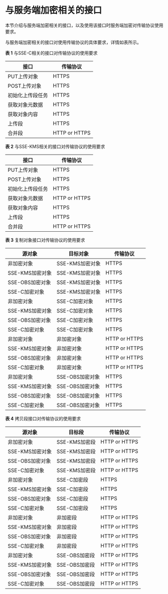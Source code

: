 # 与服务端加密相关的接口<a name="obs_04_0108"></a>

本节介绍与服务端加密相关的接口，以及使用该接口时服务端加密对传输协议使用要求。

与服务端加密相关的接口对使用传输协议的具体要求，详情如表所示。

**表 1**  与SSE-C相关的接口对传输协议的使用要求

|接口|传输协议|
|--|--|
|PUT上传对象|HTTPS|
|POST上传对象|HTTPS|
|初始化上传段任务|HTTPS|
|获取对象元数据|HTTPS|
|获取对象内容|HTTPS|
|上传段|HTTPS|
|合并段|HTTP or HTTPS|


**表 2**  与SSE-KMS相关的接口对传输协议的使用要求

|接口|传输协议|
|--|--|
|PUT上传对象|HTTPS|
|POST上传对象|HTTPS|
|初始化上传段任务|HTTPS|
|获取对象元数据|HTTP or HTTPS|
|获取对象内容|HTTPS|
|上传段|HTTPS|
|合并段|HTTP or HTTPS|


**表 3**  复制对象接口对传输协议的使用要求

|源对象|目标对象|传输协议|
|--|--|--|
|非加密对象|SSE-KMS加密对象|HTTPS|
|SSE-KMS加密对象|SSE-KMS加密对象|HTTPS|
|SSE-OBS加密对象|SSE-KMS加密对象|HTTPS|
|SSE-C加密对象|SSE-KMS加密对象|HTTPS|
|非加密对象|SSE-C加密对象|HTTPS|
|SSE-KMS加密对象|SSE-C加密对象|HTTPS|
|SSE-OBS加密对象|SSE-C加密对象|HTTPS|
|SSE-C加密对象|SSE-C加密对象|HTTPS|
|非加密对象|非加密对象|HTTP or HTTPS|
|SSE-KMS加密对象|非加密对象|HTTP or HTTPS|
|SSE-OBS加密对象|非加密对象|HTTP or HTTPS|
|SSE-C加密对象|非加密对象|HTTP or HTTPS|
|非加密对象|SSE-OBS加密对象|HTTPS|
|SSE-KMS加密对象|SSE-OBS加密对象|HTTPS|
|SSE-OBS加密对象|SSE-OBS加密对象|HTTPS|
|SSE-C加密对象|SSE-OBS加密对象|HTTPS|


**表 4**  拷贝段接口对传输协议的使用要求

|源对象|目标段|传输协议|
|--|--|--|
|非加密对象|SSE-KMS加密段|HTTP or HTTPS|
|SSE-KMS加密对象|SSE-KMS加密段|HTTP or HTTPS|
|SSE-OBS加密对象|SSE-KMS加密段|HTTP or HTTPS|
|SSE-C加密对象|SSE-KMS加密段|HTTP or HTTPS|
|非加密对象|SSE-C加密段|HTTPS|
|SSE-KMS加密对象|SSE-C加密段|HTTPS|
|SSE-OBS加密对象|SSE-C加密段|HTTPS|
|SSE-C加密对象|SSE-C加密段|HTTPS|
|非加密对象|非加密段|HTTP or HTTPS|
|SSE-KMS加密对象|非加密段|HTTP or HTTPS|
|SSE-OBS加密对象|非加密段|HTTP or HTTPS|
|SSE-C加密对象|非加密段|HTTP or HTTPS|
|非加密对象|SSE-OBS加密段|HTTP or HTTPS|
|SSE-KMS加密对象|SSE-OBS加密段|HTTP or HTTPS|
|SSE-OBS加密对象|SSE-OBS加密段|HTTP or HTTPS|
|SSE-C加密对象|SSE-OBS加密段|HTTP or HTTPS|


